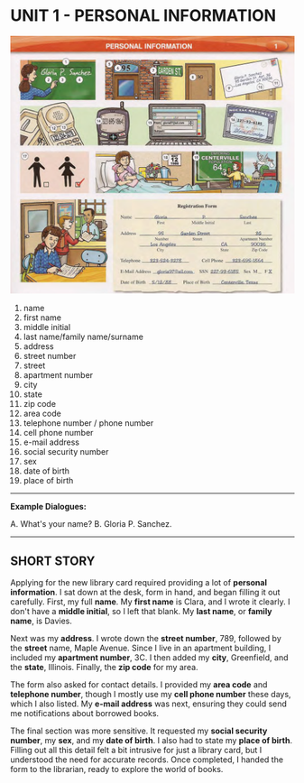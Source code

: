 # UNIT 1 - PERSONAL INFORMATION

![alt text](WBW-1/1.png)

1.  name
2.  first name
3.  middle initial
4.  last name/family name/surname
5.  address
6.  street number
7.  street
8.  apartment number
9.  city
10. state
11. zip code
12. area code
13. telephone number / phone number
14. cell phone number
15. e-mail address
16. social security number
17. sex
18. date of birth
19. place of birth

---

**Example Dialogues:**

A. What's your name?
B. Gloria P. Sanchez.

---


## SHORT STORY 

Applying for the new library card required providing a lot of **personal information**. I sat down at the desk, form in hand, and began filling it out carefully. First, my full **name**. My **first name** is Clara, and I wrote it clearly. I don't have a **middle initial**, so I left that blank. My **last name**, or **family name**, is Davies.

Next was my **address**. I wrote down the **street number**, 789, followed by the **street** name, Maple Avenue. Since I live in an apartment building, I included my **apartment number**, 3C. I then added my **city**, Greenfield, and the **state**, Illinois. Finally, the **zip code** for my area.

The form also asked for contact details. I provided my **area code** and **telephone number**, though I mostly use my **cell phone number** these days, which I also listed. My **e-mail address** was next, ensuring they could send me notifications about borrowed books.

The final section was more sensitive. It requested my **social security number**, my **sex**, and my **date of birth**. I also had to state my **place of birth**. Filling out all this detail felt a bit intrusive for just a library card, but I understood the need for accurate records. Once completed, I handed the form to the librarian, ready to explore the world of books.